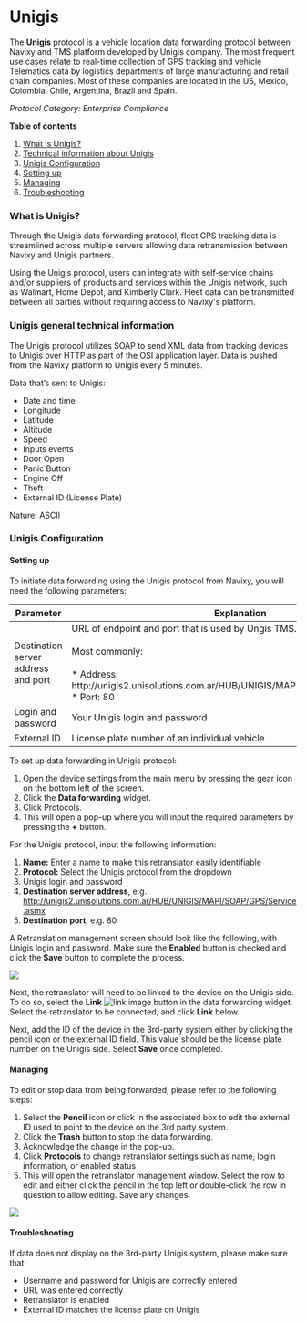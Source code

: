 # Unigis



The **Unigis** protocol is a vehicle location data forwarding protocol between Navixy and TMS platform developed by Unigis company. The most frequent use cases relate to real-time collection of GPS tracking and vehicle Telematics data by logistics departments of large manufacturing and retail chain companies. Most of these companies are located in the US, Mexico, Colombia, Chile, Argentina, Brazil and Spain.

_Protocol Category: Enterprise Compliance_

**Table of contents**

1. [What is Unigis?](unigis.md#what-is-unigis)
2. [Technical information about Unigis](unigis.md#unigis-general-technical-information)
3. [Unigis Configuration](unigis.md#unigis-configuration)
4. [Setting up](unigis.md#setting-up)
5. [Managing](unigis.md#managing)
6. [Troubleshooting](unigis.md#troubleshooting)

### What is Unigis?

Through the Unigis data forwarding protocol, fleet GPS tracking data is streamlined across multiple servers allowing data retransmission between Navixy and Unigis partners.

Using the Unigis protocol, users can integrate with self-service chains and/or suppliers of products and services within the Unigis network, such as Walmart, Home Depot, and Kimberly Clark. Fleet data can be transmitted between all parties without requiring access to Navixy's platform.

### Unigis general technical information

The Unigis protocol utilizes SOAP to send XML data from tracking devices to Unigis over HTTP as part of the OSI application layer. Data is pushed from the Navixy platform to Unigis every 5 minutes.

Data that’s sent to Unigis:

* Date and time
* Longitude
* Latitude
* Altitude
* Speed
* Inputs events
* Door Open
* Panic Button
* Engine Off
* Theft
* External ID (License Plate)

Nature: ASCII

### Unigis Configuration

#### **Setting up**

To initiate data forwarding using the Unigis protocol from Navixy, you will need the following parameters:

<table><thead><tr><th width="281.6363525390625">Parameter</th><th>Explanation</th></tr></thead><tbody><tr><td>Destination server address and port</td><td>URL of endpoint and port that is used by Ungis TMS.<br><br>Most commonly:<br><br>* Address: http://unigis2.unisolutions.com.ar/HUB/UNIGIS/MAPI/SOAP/GPS/Service.asmx<br>* Port: 80</td></tr><tr><td>Login and password</td><td>Your Unigis login and password</td></tr><tr><td>External ID</td><td>License plate number of an individual vehicle</td></tr></tbody></table>

To set up data forwarding in Unigis protocol:

1. Open the device settings from the main menu by pressing the gear icon on the bottom left of the screen.
2. Click the **Data forwarding** widget.
3. Click Protocols.
4. This will open a pop-up where you will input the required parameters by pressing the **+** button.

For the Unigis protocol, input the following information:

1. **Name:** Enter a name to make this retranslator easily identifiable
2. **Protocol:** Select the Unigis protocol from the dropdown
3. Unigis login and password
4. **Destination server address**, e.g. http://unigis2.unisolutions.com.ar/HUB/UNIGIS/MAPI/SOAP/GPS/Service.asmx
5. **Destination port**, e.g. 80

A Retranslation management screen should look like the following, with Unigis login and password. Make sure the **Enabled** button is checked and click the **Save** button to complete the process.

![](https://www.navixy.com/wp-content/uploads/2022/08/pasted-image-0-600x112.png)

Next, the retranslator will need to be linked to the device on the Unigis side. To do so, select the **Link** <img src="https://www.navixy.com/wp-content/uploads/2022/08/image-3.png" alt="link image" data-size="line"> button in the data forwarding widget. Select the retranslator to be connected, and click **Link** below.

Next, add the ID of the device in the 3rd-party system either by clicking the pencil icon or the external ID field. This value should be the license plate number on the Unigis side. Select **Save** once completed.

#### **Managing**

To edit or stop data from being forwarded, please refer to the following steps:

1. Select the **Pencil** icon or click in the associated box to edit the external ID used to point to the device on the 3rd party system.
2. Click the **Trash** button to stop the data forwarding.
3. Acknowledge the change in the pop-up.
4. Click **Protocols** to change retranslator settings such as name, login information, or enabled status
5. This will open the retranslator management window. Select the row to edit and either click the pencil in the top left or double-click the row in question to allow editing. Save any changes.

![](https://www.navixy.com/wp-content/uploads/2022/08/pasted-image-0-1-600x96.png)

#### **Troubleshooting**

If data does not display on the 3rd-party Unigis system, please make sure that:

* Username and password for Unigis are correctly entered
* URL was entered correctly
* Retranslator is enabled
* External ID matches the license plate on Unigis
